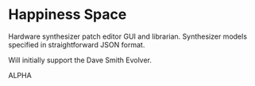 Happiness Space
===============

Hardware synthesizer patch editor GUI and librarian. Synthesizer models specified in straightforward JSON format.

Will initially support the Dave Smith Evolver.

ALPHA